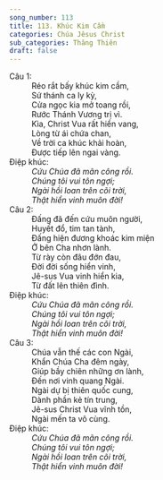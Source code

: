 ```yaml
---
song_number: 113
title: 113. Khúc Kim Cầm
categories: Chúa Jêsus Christ
sub_categories: Thăng Thiên
draft: false
---
```

<dl><dt>Câu 1:</dt><dd data-verse="1">Réo rắt bấy khúc kim cầm, <br/>Sứ thánh ca ly kỳ, <br/>Cửa ngọc kia mở toang rồi, <br/>Rước Thánh Vương trị vì. <br/>Kìa, Christ Vua rất hiển vang, <br/>Lòng từ ái chứa chan, <br/>Về trời ca khúc khải hoàn, <br/>Được tiếp lên ngai vàng. </dd><dt>Điệp khúc:</dt><dd data-chorus="1"><em>Cứu Chúa đã mãn công rồi. <br/>Chúng tôi vui tôn ngợi; <br/>Ngài hồi loan trên cõi trời, <br/>Thật hiển vinh muôn đời! </em></dd><dt>Câu 2:</dt><dd data-verse="2"> Đấng đã đến cứu muôn người, <br/>Huyết đổ, tim tan tành, <br/>Đấng hiện đương khoác kim miện <br/>Ở bên Cha nhơn lành. <br/>Từ rày còn đâu đớn đau, <br/>Đời đời sống hiển vinh, <br/>Jê-sus Vua vinh hiển kia, <br/>Từ đất lên thiên đình. </dd><dt>Điệp khúc:</dt><dd data-chorus="1"><em>Cứu Chúa đã mãn công rồi. <br/>Chúng tôi vui tôn ngợi; <br/>Ngài hồi loan trên cõi trời, <br/>Thật hiển vinh muôn đời! </em></dd><dt>Câu 3:</dt><dd data-verse="3">Chúa vẫn thế các con Ngài, <br/>Khẩn Chúa Cha đêm ngày, <br/>Giúp bầy chiên những ơn lành, <br/>Đến nơi vinh quang Ngài. <br/>Ngài dự bị thiên quốc cung, <br/>Dành phần kẻ tín trung, <br/>Jê-sus Christ Vua vĩnh tồn, <br/>Ngài mến ta vô cùng. </dd><dt>Điệp khúc:</dt><dd data-chorus="1"><em>Cứu Chúa đã mãn công rồi. <br/>Chúng tôi vui tôn ngợi; <br/>Ngài hồi loan trên cõi trời, <br/>Thật hiển vinh muôn đời! </em></dd></dl>